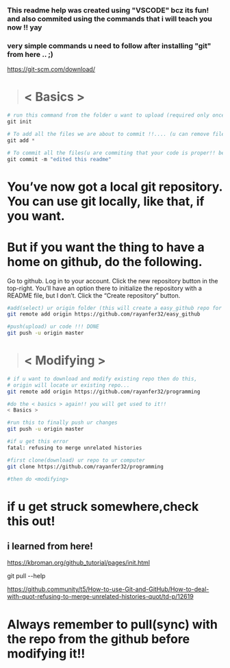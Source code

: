 ### This readme help was created using "VSCODE" bcz its fun! and also commited using the commands that i will teach you now !! yay


### very simple commands u need to follow after installing "git" from here .. ;)
https://git-scm.com/download/

> # < Basics >
```python
# run this command from the folder u want to upload (required only once)
git init

# To add all the files we are about to commit !!.... (u can remove files in a text file that will pop up now)
git add *

# To commit all the files(u are commiting that your code is proper!! be sure ..it might hurt someone!)
git commit -m "edited this readme"
```

# You’ve now got a local git repository. You can use git locally, like that, if you want. 
# But if you want the thing to have a home on github, do the following.

Go to github.
Log in to your account.
Click the new repository button in the top-right. 
You’ll have an option there to initialize the repository with a README file, but I don’t.
Click the “Create repository” button.

```sh
#add(select) ur origin folder (this will create a easy_github repo for me...yay!)
git remote add origin https://github.com/rayanfer32/easy_github

#push(upload) ur code !!! DONE
git push -u origin master
```
> # < Modifying >
```sh
# if u want to download and modify existing repo then do this,
# origin will locate ur existing repo...
git remote add origin https://github.com/rayanfer32/programming

#do the < basics > again!! you will get used to it!!
< Basics >
```
```sh
#run this to finally push ur changes
git push -u origin master

#if u get this error
fatal: refusing to merge unrelated histories

#first clone(download) ur repo to ur computer
git clone https://github.com/rayanfer32/programming

#then do <modifying>
```

# if u get struck somewhere,check this out!
## i learned from here!
https://kbroman.org/github_tutorial/pages/init.html

git pull --help

https://github.community/t5/How-to-use-Git-and-GitHub/How-to-deal-with-quot-refusing-to-merge-unrelated-histories-quot/td-p/12619

# Always remember to pull(sync) with the repo from the github before modifying it!!
